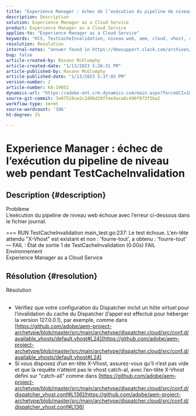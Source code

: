 ```yaml
---
title: "Experience Manager : échec de l’exécution du pipeline de niveau web pendant TestCacheInvalidation"
description: Description
solution: Experience Manager as a Cloud Service
product: Experience Manager as a Cloud Service
applies-to: "Experience Manager as a Cloud Service"
keywords: "KCS, TestCacheInvalidation, niveau web, aem, cloud, vhost, x-vhost"
resolution: Resolution
internal-notes: "answer found in https://dmasupport.slack.com/archives/C013SBSHPKK/p1645102872540889?thread_ts=1645102277.855389&cid=C013SBSHPKK"
bug: false
article-created-by: Roxann McGlumphy
article-created-date: "1/13/2023 5:26:31 PM"
article-published-by: Roxann McGlumphy
article-published-date: "1/13/2023 5:37:03 PM"
version-number: 2
article-number: KA-19052
dynamics-url: "https://adobe-ent.crm.dynamics.com/main.aspx?forceUCI=1&pagetype=entityrecord&etn=knowledgearticle&id=fc7dcd69-6793-ed11-aad1-6045bd006a22"
source-git-commit: 3e07519ce2c240bd39ffee9aca8c490f072f5ba2
workflow-type: tm+mt
source-wordcount: '186'
ht-degree: 2%

---
```


# Experience Manager : échec de l’exécution du pipeline de niveau web pendant TestCacheInvalidation

## Description {#description}

Problème<br>
L’exécution du pipeline de niveau web échoue avec l’erreur ci-dessous dans le fichier journal.

=== RUN TestCacheInvalidation main_test.go:237: Le test échoue. L’en-tête attendu &quot;X-Vhost&quot; est existant et non : &#39;fourre-tout&#39;, a obtenu : &#39;fourre-tout&#39; — FAIL : État de sortie 1 de TestCacheInvalidation (0.00s) FAIL
<br>Environnement<br>
Experience Manager as a Cloud Service


## Résolution {#resolution}

Résolution<br><br>
- Vérifiez que votre configuration du Dispatcher inclut un hôte virtuel pour l’invalidation du cache du Dispatcher (l’appel est effectué pour héberger la version 127.0.0.1), par exemple, comme dans [https://github.com/adobe/aem-project-archetype/blob/master/src/main/archetype/dispatcher.cloud/src/conf.d/available_vhosts/default.vhost#L24](https://github.com/adobe/aem-project-archetype/blob/master/src/main/archetype/dispatcher.cloud/src/conf.d/available_vhosts/default.vhost#L24)
- Si vous disposez d’un en-tête X-Vhost, assurez-vous qu’il n’est pas vide et que la requête n’atteint pas le vhost catch-al, avec l’en-tête X-Vhost défini sur &quot;catch-all&quot; comme dans [https://github.com/adobe/aem-project-archetype/blob/master/src/main/archetype/dispatcher.cloud/src/conf.d/dispatcher_vhost.conf#L136](https://github.com/adobe/aem-project-archetype/blob/master/src/main/archetype/dispatcher.cloud/src/conf.d/dispatcher_vhost.conf#L136)

